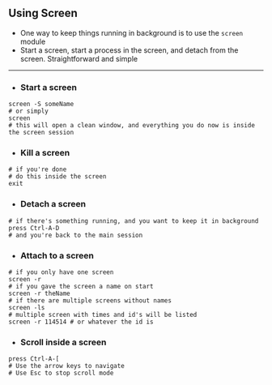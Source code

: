 ## Using Screen
- One way to keep things running in background is to use the `screen` module
- Start a screen, start a process in the screen, and detach from the screen. Straightforward and simple
---
- ### Start a screen
```shell
screen -S someName
# or simply
screen
# this will open a clean window, and everything you do now is inside the screen session
```

- ### Kill a screen
```shell
# if you're done
# do this inside the screen
exit
```

- ### Detach a screen
```shell
# if there's something running, and you want to keep it in background
press Ctrl-A-D
# and you're back to the main session
```

- ### Attach to a screen
```shell
# if you only have one screen
screen -r
# if you gave the screen a name on start
screen -r theName
# if there are multiple screens without names
screen -ls
# multiple screen with times and id's will be listed
screen -r 114514 # or whatever the id is
```

- ### Scroll inside a screen
```shell
press Ctrl-A-[
# Use the arrow keys to navigate
# Use Esc to stop scroll mode
```
